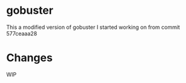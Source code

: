 # gobuster
This a modified version of gobuster I started working on from commit 577ceaaa28

# Changes
WIP

